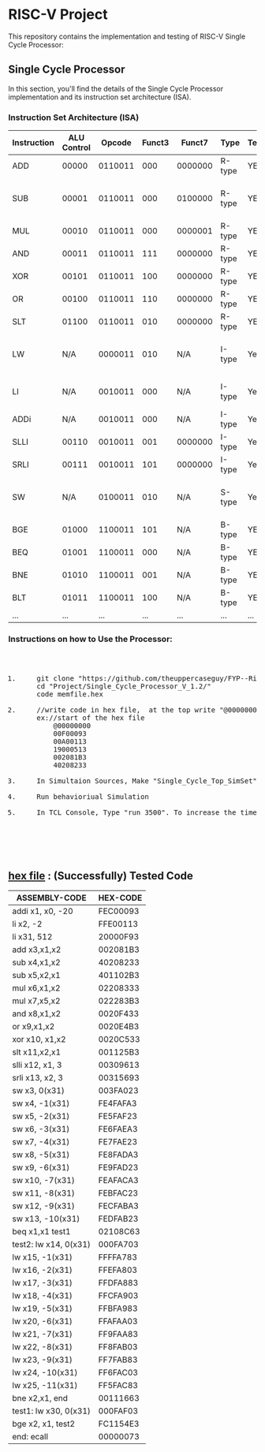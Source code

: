 # RISC-V Project

This repository contains the implementation and testing of RISC-V Single Cycle Processor:

## Single Cycle Processor

In this section, you'll find the details of the Single Cycle Processor implementation and its instruction set architecture (ISA).

### Instruction Set Architecture (ISA)

| Instruction | ALU Control | Opcode | Funct3 | Funct7 | Type   | Tested | Test Cases                   |
|-------------|--------|--------|--------|--------|--------|--------|-------------------------------    |
| ADD         | 00000 | 0110011 | 000    | 0000000| R-type | YES    | add x3, x1, x2                      |
| SUB         | 00001 | 0110011 | 000    | 0100000| R-type | YES    | sub x4, x1, x2 <br>sub x5,x2,x1     |
| MUL         | 00010 | 0110011 | 000    | 0000001| R-type | YES    | mul x6, x1, x2     |
| AND         | 00011 | 0110011 | 111    | 0000000| R-type | YES    | and x6, x1, x2                      |
| XOR         | 00101 | 0110011 | 100    | 0000000| R-type | YES    | xor x10, x1, x2                          |
| OR          | 00100 | 0110011 | 110    | 0000000| R-type | YES    | or x7, x1, x2                       |
| SLT         | 01100 | 0110011 | 010    | 0000000| R-type | YES    | slt x11, x2, x1                         |
| LW          |  N/A  | 0000011 | 010    | N/A    | I-type | Yes    | lw x25 -11(x31)<br>lw x12,  8(x10)|
| LI          |  N/A  | 0010011 | 000    | N/A    | I-type | Yes    | li x2, -2 <br>li x10, 400         |
| ADDi        |  N/A  | 0010011 | 000    | N/A    | I-type | Yes    | addi x1, x0, 15                   |
| SLLI        | 00110 | 0010011 | 001    | 0000000| I-type | Yes    | slli x12, x1, 3 |
| SRLI        | 00111 | 0010011 | 101    | 0000000| I-type | Yes    |srli x13, x2, 3       |
| SW          |  N/A  | 0100011 | 010    | N/A    | S-type | Yes    | sw x6, -3(x31)<br>sw x4,  8(x10)  |
| BGE         | 01000 | 1100011 | 101    | N/A    | B-type | YES    | bge x2, x1, -56                       |
| BEQ         | 01001 | 1100011 | 000    | N/A    | B-type | YES    | beq x1, x1, 56                           |
| BNE         | 01010 | 1100011 | 001    | N/A    | B-type | YES    |bne x2, x1, 12                          |
| BLT         | 01011 | 1100011 | 100    | N/A    | B-type | YES    | blt x2, x1, test2                          |
| ...         |  ...  | ...     | ...    | ...    | ...    | ...    | N/A                               |

### Instructions on how to Use the Processor:


<pre>
    <ol>
<li>    git clone "https://github.com/theuppercaseguy/FYP--Risc-V-32-bit-Matrix-Mac"
    cd "Project/Single_Cycle_Processor_V_1.2/"
    code memfile.hex</li>
<li>    //write code in hex file,  at the top write "@00000000".
    ex://start of the hex file
        @00000000
        00F00093
        00A00113
        19000513
        002081B3
        40208233 </li>
<li>    In Simultaion Sources, Make "Single_Cycle_Top_SimSet" Active!!!</li>
<li>    Run behavioriual Simulation</li>
<li>    In TCL Console, Type "run 3500". To increase the timeline and to execute the remaining instructions.</li></ol>
    

    
</pre>

## [hex file](../../Project/Single_Cycle_Processor_V_1.2/ALL_Instr_Test.hex) : (Successfully) Tested Code
| ASSEMBLY-CODE | HEX-CODE |
|------------------------|-----------|
|addi x1, x0, -20       |   FEC00093 |
|li x2,  -2             |FFE00113    |
|li x31, 512            |20000F93    |
|add     x3,x1,x2       |002081B3    |
|sub     x4,x1,x2       |40208233    |
|sub     x5,x2,x1       |401102B3    |
|mul     x6,x1,x2       |02208333    |
|mul     x7,x5,x2       |022283B3    |
|and     x8,x1,x2       |0020F433    |
|or      x9,x1,x2       |0020E4B3    |
|xor     x10, x1,x2     |0020C533    |
|slt     x11,x2,x1      |001125B3    |
|slli    x12, x1, 3     |00309613    |
|srli    x13, x2, 3     |00315693    |
|sw      x3,   0(x31)   |003FA023    |
|sw      x4,  -1(x31)   |FE4FAFA3    |
|sw      x5,  -2(x31)   |FE5FAF23    |
|sw       x6,  -3(x31)  |FE6FAEA3    |
|sw       x7,  -4(x31)  |FE7FAE23    |
|sw       x8,  -5(x31)  |FE8FADA3    |
|sw       x9,  -6(x31)  |FE9FAD23    |
|sw       x10, -7(x31)  |FEAFACA3    |
|sw       x11, -8(x31)  |FEBFAC23    |
|sw       x12, -9(x31)  |FECFABA3    |
|sw       x13, -10(x31) |FEDFAB23    |
|beq       x1,x1 test1  |02108C63    |
|test2: lw x14,  0(x31) |000FA703    |
|lw       x15, -1(x31)  |FFFFA783    |
|lw       x16, -2(x31)  |FFEFA803    |
|lw       x17, -3(x31)  |FFDFA883    |
|lw       x18, -4(x31)  |FFCFA903    |
|lw       x19, -5(x31)  |FFBFA983    |
|lw       x20, -6(x31)  |FFAFAA03    |
|lw       x21, -7(x31)  |FF9FAA83    |
|lw       x22, -8(x31)  |FF8FAB03    |
|lw       x23, -9(x31)  |FF7FAB83    |
|lw       x24, -10(x31) |FF6FAC03    |
|lw       x25, -11(x31) |FF5FAC83    |
|bne      x2,x1, end    |00111663    |
|test1: lw x30,  0(x31) |000FAF03    |
|bge      x2, x1, test2 |FC1154E3    |
|end: ecall             |00000073    |



